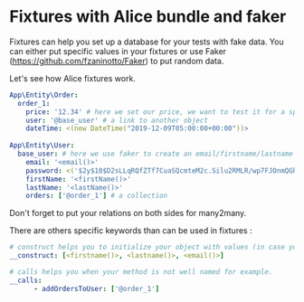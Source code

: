 # Fixtures with Alice bundle and faker

Fixtures can help you set up a database for your tests with fake data. You can either put specific values 
in your fixtures or use Faker (https://github.com/fzaninotto/Faker) to put random data. 

Let's see how Alice fixtures work. 

```yaml
App\Entity\Order:
  order_1:
    price: '12.34' # here we set our price, we want to test it for a specific reason
    user: '@base_user' # a link to another object
    dateTime: <(new DateTime("2019-12-09T05:00:00+00:00"))>
  
App\Entity\User:
  base_user: # here we use faker to create an email/firstname/lastname
    email: '<email()>' 
    password: <('$2y$10$D2sLLqRQfZTf7CuaSQcmteM2c.Silu2RMLR/wp7FJOnmQGhr3KYOi')> # here we put an encoded password 
    firstName: '<firstName()>'
    lastName: '<lastName()>'
    orders: ['@order_1'] # a collection
```

Don't forget to put your relations on both sides for many2many. 

There are others specific keywords than can be used in fixtures :

```yaml
# construct helps you to initialize your object with values (in case you don't have getters or setters)
__construct: [<firstname()>, <lastname()>, <email()>]

# calls helps you when your method is not well named for example. 
__calls:
      - addOrdersToUser: ['@order_1']
```